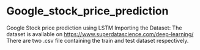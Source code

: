 # Google_stock_price_prediction
Google Stock price prediction using LSTM
Importing the Dataset:
The dataset is available on https://www.superdatascience.com/deep-learning/
There are two .csv file containing the train and test dataset respectively.
